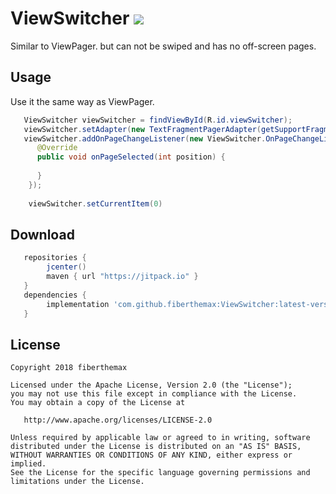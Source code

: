 # ViewSwitcher [![](https://jitpack.io/v/fiberthemax/ViewSwitcher.svg)](https://jitpack.io/#fiberthemax/ViewSwitcher)
Similar to ViewPager. but can not be swiped and has no off-screen pages.

Usage
--------
Use it the same way as ViewPager.
```java
   ViewSwitcher viewSwitcher = findViewById(R.id.viewSwitcher);
   viewSwitcher.setAdapter(new TextFragmentPagerAdapter(getSupportFragmentManager()));
   viewSwitcher.addOnPageChangeListener(new ViewSwitcher.OnPageChangeListener() {
      @Override
      public void onPageSelected(int position) {
      
      }
    });
    
    viewSwitcher.setCurrentItem(0)
```
Download
--------
```groovy
   repositories {
        jcenter()
        maven { url "https://jitpack.io" }
   }
   dependencies {
        implementation 'com.github.fiberthemax:ViewSwitcher:latest-version'
   }
```

License
-------

    Copyright 2018 fiberthemax

    Licensed under the Apache License, Version 2.0 (the "License");
    you may not use this file except in compliance with the License.
    You may obtain a copy of the License at

       http://www.apache.org/licenses/LICENSE-2.0

    Unless required by applicable law or agreed to in writing, software
    distributed under the License is distributed on an "AS IS" BASIS,
    WITHOUT WARRANTIES OR CONDITIONS OF ANY KIND, either express or implied.
    See the License for the specific language governing permissions and
    limitations under the License.
